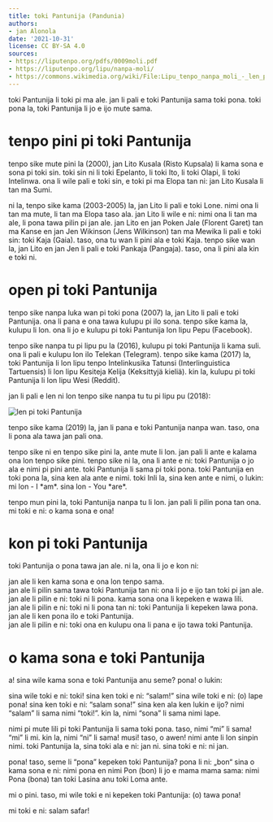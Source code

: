 ```yaml
---
title: toki Pantunija (Pandunia)
authors:
- jan Alonola
date: '2021-10-31'
license: CC BY-SA 4.0
sources:
- https://liputenpo.org/pdfs/0009moli.pdf
- https://liputenpo.org/lipu/nanpa-moli/
- https://commons.wikimedia.org/wiki/File:Lipu_tenpo_nanpa_moli_-_len_pi_toki_Pantunija.png
---
```


toki Pantunija li toki pi ma ale. jan li pali e toki Pantunija sama toki pona. toki pona la, toki Pantunija li jo e ijo mute sama.

# tenpo pini pi toki Pantunija

tenpo sike mute pini la (2000), jan Lito Kusala (Risto Kupsala) li kama sona e sona pi toki sin. toki sin ni li toki Epelanto, li toki Ito, li toki Olapi, li toki Intelinwa. ona li wile pali e toki sin, e toki pi ma Elopa tan ni: jan Lito Kusala li tan ma Sumi.

ni la, tenpo sike kama (2003-2005) la, jan Lito li pali e toki Lone. nimi ona li tan ma mute, li tan ma Elopa taso ala. jan Lito li wile e ni: nimi ona li tan ma ale, li pona tawa pilin pi jan ale. jan Lito en jan Poken Jale (Florent Garet) tan ma Kanse en jan Jen Wikinson (Jens Wilkinson) tan ma Mewika li pali e toki sin: toki Kaja (Gaia). taso, ona tu wan li pini ala e toki Kaja. tenpo sike wan la, jan Lito en jan Jen li pali e toki Pankaja (Pangaja). taso, ona li pini ala kin e toki ni.

# open pi toki Pantunija

tenpo sike nanpa luka wan pi toki pona (2007) la, jan Lito li pali e toki Pantunija. ona li pana e ona tawa kulupu pi ilo sona. tenpo sike kama la, kulupu li lon. ona li jo e kulupu pi toki Pantunija lon lipu Pepu (Facebook).

tenpo sike nanpa tu pi lipu pu la (2016), kulupu pi toki Pantunija li kama suli. ona li pali e kulupu lon ilo Telekan (Telegram). tenpo sike kama (2017) la, toki Pantunija li lon lipu tenpo Intelinkusika Tatunsi (Interlinguistica Tartuensis) li lon lipu Kesiteja Kelija (Keksittyjä kieliä). kin la, kulupu pi toki Pantunija li lon lipu Wesi (Reddit).

jan li pali e len ni lon tenpo sike nanpa tu tu pi lipu pu (2018):

![len pi toki Pantunija](https://upload.wikimedia.org/wikipedia/commons/f/f3/Lipu_tenpo_nanpa_moli_-_len_pi_toki_Pantunija.png)

tenpo sike kama (2019) la, jan li pana e toki Pantunija nanpa wan. taso, ona li pona ala tawa jan pali ona.

tenpo sike ni en tenpo sike pini la, ante mute li lon. jan pali li ante e kalama ona lon tenpo sike pini. tenpo sike ni la, ona li ante e ni: toki Pantunija o jo ala e nimi pi pini ante. toki Pantunija li sama pi toki pona. toki Pantunija en toki pona la, sina ken ala ante e nimi. toki Inli la, sina ken ante e nimi, o lukin: mi lon - I \*am\*. sina lon - You \*are\*.

tenpo mun pini la, toki Pantunija nanpa tu li lon. jan pali li pilin pona tan ona. mi toki e ni: o kama sona e ona!

# kon pi toki Pantunija

toki Pantunija o pona tawa jan ale. ni la, ona li jo e kon ni:

jan ale li ken kama sona e ona lon tenpo sama.  
jan ale li pilin sama tawa toki Pantunija tan ni: ona li jo e ijo tan toki pi jan ale.  
jan ale li pilin e ni: toki ni li pona. kama sona ona li kepeken e wawa lili.  
jan ale li pilin e ni: toki ni li pona tan ni: toki Pantunija li kepeken lawa pona.  
jan ale li ken pona ilo e toki Pantunija.  
jan ale li pilin e ni: toki ona en kulupu ona li pana e ijo tawa toki Pantunija.

# o kama sona e toki Pantunija

a! sina wile kama sona e toki Pantunija anu seme? pona! o lukin:

sina wile toki e ni: toki! sina ken toki e ni: “salam!” sina wile toki e ni: (o) lape pona! sina ken toki e ni: “salam sona!” sina ken ala ken lukin e ijo? nimi “salam” li sama nimi “toki!”. kin la, nimi “sona” li sama nimi lape.

nimi pi mute lili pi toki Pantunija li sama toki pona. taso, nimi “mi” li sama! “mi” li mi. kin la, nimi “ni” li sama! musi! taso, o awen! nimi ante li lon sinpin nimi. toki Pantunija la, sina toki ala e ni: jan ni. sina toki e ni: ni jan.

pona! taso, seme li “pona” kepeken toki Pantunija? pona li ni: „bon“ sina o kama sona e ni: nimi pona en nimi Pon (bon) li jo e mama mama sama: nimi Pona (bona) tan toki Lasina anu toki Loma ante.

mi o pini. taso, mi wile toki e ni kepeken toki Pantunija: (o) tawa pona!

mi toki e ni: salam safar!